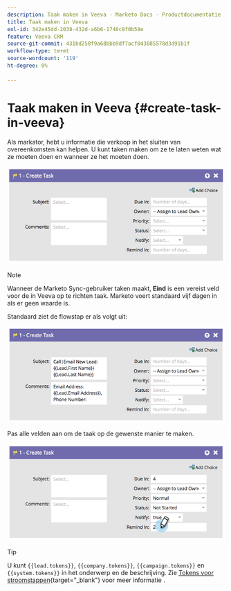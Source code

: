 ```yaml
---
description: Taak maken in Veeva - Marketo Docs - Productdocumentatie
title: Taak maken in Veeva
exl-id: 342e45dd-2038-432d-a6b6-1740c8f0b58e
feature: Veeva CRM
source-git-commit: 431bd258f9a68bbb9df7acf043085578d3d91b1f
workflow-type: tm+mt
source-wordcount: '119'
ht-degree: 0%

---
```


# Taak maken in Veeva {#create-task-in-veeva}

Als markator, hebt u informatie die verkoop in het sluiten van overeenkomsten kan helpen. U kunt taken maken om ze te laten weten wat ze moeten doen en wanneer ze het moeten doen.

![](assets/create-task-in-veeva-1.png)

>[!NOTE]
>
>Wanneer de Marketo Sync-gebruiker taken maakt, **Eind** is een vereist veld voor de in Veeva op te richten taak. Marketo voert standaard vijf dagen in als er geen waarde is.

Standaard ziet de flowstap er als volgt uit:

![](assets/create-task-in-veeva-2.png)

Pas alle velden aan om de taak op de gewenste manier te maken.

![](assets/create-task-in-veeva-3.png)

>[!TIP]
>
>U kunt `{{lead.tokens}}`, `{{company.tokens}}`, `{{campaign.tokens}}` en `{{system.tokens}}` in het onderwerp en de beschrijving. Zie [Tokens voor stroomstappen](/help/marketo/product-docs/core-marketo-concepts/smart-campaigns/flow-actions/use-tokens-in-flow-steps.md){target="_blank"} voor meer informatie .
